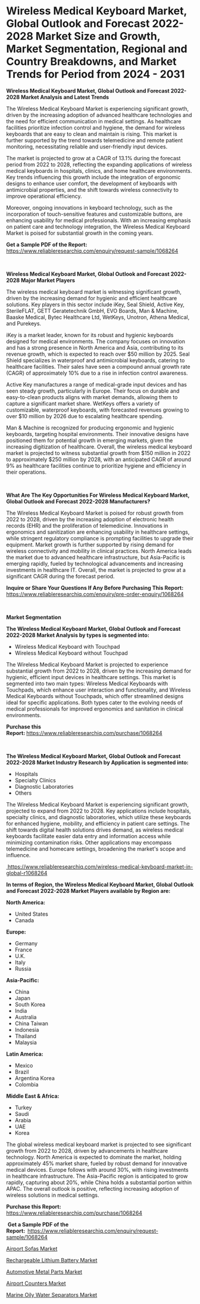 <p><h1>Wireless Medical Keyboard Market, Global Outlook and Forecast 2022-2028 Market Size and Growth, Market Segmentation, Regional and Country Breakdowns, and Market Trends for Period from 2024 -  2031</h1></p><p><strong>Wireless Medical Keyboard Market, Global Outlook and Forecast 2022-2028 Market Analysis and Latest Trends</strong></p>
<p><p>The Wireless Medical Keyboard Market is experiencing significant growth, driven by the increasing adoption of advanced healthcare technologies and the need for efficient communication in medical settings. As healthcare facilities prioritize infection control and hygiene, the demand for wireless keyboards that are easy to clean and maintain is rising. This market is further supported by the trend towards telemedicine and remote patient monitoring, necessitating reliable and user-friendly input devices.</p><p>The market is projected to grow at a CAGR of 13.1% during the forecast period from 2022 to 2028, reflecting the expanding applications of wireless medical keyboards in hospitals, clinics, and home healthcare environments. Key trends influencing this growth include the integration of ergonomic designs to enhance user comfort, the development of keyboards with antimicrobial properties, and the shift towards wireless connectivity to improve operational efficiency.</p><p>Moreover, ongoing innovations in keyboard technology, such as the incorporation of touch-sensitive features and customizable buttons, are enhancing usability for medical professionals. With an increasing emphasis on patient care and technology integration, the Wireless Medical Keyboard Market is poised for substantial growth in the coming years.</p></p>
<p><strong>Get a Sample PDF of the Report:&nbsp;</strong> <a href="https://www.reliableresearchiq.com/enquiry/request-sample/1068264?utm_campaign=1121&utm_medium=2&utm_source=Github&utm_content=ia&utm_term=03122024&utm_id=wireless-medical-keyboard-market-global-outlook-and-forecast-2022-2028">https://www.reliableresearchiq.com/enquiry/request-sample/1068264</a></p>
<p>&nbsp;</p>
<p><strong>Wireless Medical Keyboard Market, Global Outlook and Forecast 2022-2028 Major Market Players</strong></p>
<p><p>The wireless medical keyboard market is witnessing significant growth, driven by the increasing demand for hygienic and efficient healthcare solutions. Key players in this sector include iKey, Seal Shield, Active Key, SterileFLAT, GETT Geratetechnik GmbH, EVO Boards, Man & Machine, Baaske Medical, Bytec Healthcare Ltd, WetKeys, Unotron, Athena Medical, and Purekeys.</p><p>iKey is a market leader, known for its robust and hygienic keyboards designed for medical environments. The company focuses on innovation and has a strong presence in North America and Asia, contributing to its revenue growth, which is expected to reach over $50 million by 2025. Seal Shield specializes in waterproof and antimicrobial keyboards, catering to healthcare facilities. Their sales have seen a compound annual growth rate (CAGR) of approximately 10% due to a rise in infection control awareness.</p><p>Active Key manufactures a range of medical-grade input devices and has seen steady growth, particularly in Europe. Their focus on durable and easy-to-clean products aligns with market demands, allowing them to capture a significant market share. WetKeys offers a variety of customizable, waterproof keyboards, with forecasted revenues growing to over $10 million by 2026 due to escalating healthcare spending.</p><p>Man & Machine is recognized for producing ergonomic and hygienic keyboards, targeting hospital environments. Their innovative designs have positioned them for potential growth in emerging markets, given the increasing digitization of healthcare. Overall, the wireless medical keyboard market is projected to witness substantial growth from $150 million in 2022 to approximately $250 million by 2028, with an anticipated CAGR of around 9% as healthcare facilities continue to prioritize hygiene and efficiency in their operations.</p></p>
<p>&nbsp;</p>
<p><strong>What Are The Key Opportunities For Wireless Medical Keyboard Market, Global Outlook and Forecast 2022-2028 Manufacturers?</strong></p>
<p><p>The Wireless Medical Keyboard Market is poised for robust growth from 2022 to 2028, driven by the increasing adoption of electronic health records (EHR) and the proliferation of telemedicine. Innovations in ergonomics and sanitization are enhancing usability in healthcare settings, while stringent regulatory compliance is prompting facilities to upgrade their equipment. Market growth is further supported by rising demand for wireless connectivity and mobility in clinical practices. North America leads the market due to advanced healthcare infrastructure, but Asia-Pacific is emerging rapidly, fueled by technological advancements and increasing investments in healthcare IT. Overall, the market is projected to grow at a significant CAGR during the forecast period.</p></p>
<p><strong>Inquire or Share Your Questions If Any Before Purchasing This Report:</strong> <a href="https://www.reliableresearchiq.com/enquiry/pre-order-enquiry/1068264?utm_campaign=1121&utm_medium=2&utm_source=Github&utm_content=ia&utm_term=03122024&utm_id=wireless-medical-keyboard-market-global-outlook-and-forecast-2022-2028">https://www.reliableresearchiq.com/enquiry/pre-order-enquiry/1068264</a></p>
<p>&nbsp;</p>
<p><strong>Market Segmentation</strong></p>
<p><strong>The Wireless Medical Keyboard Market, Global Outlook and Forecast 2022-2028 Market Analysis by types is segmented into:</strong></p>
<p><ul><li>Wireless Medical Keyboard with Touchpad</li><li>Wireless Medical Keyboard without Touchpad</li></ul></p>
<p><p>The Wireless Medical Keyboard Market is projected to experience substantial growth from 2022 to 2028, driven by the increasing demand for hygienic, efficient input devices in healthcare settings. This market is segmented into two main types: Wireless Medical Keyboards with Touchpads, which enhance user interaction and functionality, and Wireless Medical Keyboards without Touchpads, which offer streamlined designs ideal for specific applications. Both types cater to the evolving needs of medical professionals for improved ergonomics and sanitation in clinical environments.</p></p>
<p><strong>Purchase this Report:&nbsp;</strong><a href="https://www.reliableresearchiq.com/purchase/1068264?utm_campaign=1121&utm_medium=2&utm_source=Github&utm_content=ia&utm_term=03122024&utm_id=wireless-medical-keyboard-market-global-outlook-and-forecast-2022-2028">https://www.reliableresearchiq.com/purchase/1068264</a></p>
<p>&nbsp;</p>
<p><strong>The Wireless Medical Keyboard Market, Global Outlook and Forecast 2022-2028 Market Industry Research by Application is segmented into:</strong></p>
<p><ul><li>Hospitals</li><li>Specialty Clinics</li><li>Diagnostic Laboratories</li><li>Others</li></ul></p>
<p><p>The Wireless Medical Keyboard Market is experiencing significant growth, projected to expand from 2022 to 2028. Key applications include hospitals, specialty clinics, and diagnostic laboratories, which utilize these keyboards for enhanced hygiene, mobility, and efficiency in patient care settings. The shift towards digital health solutions drives demand, as wireless medical keyboards facilitate easier data entry and information access while minimizing contamination risks. Other applications may encompass telemedicine and homecare settings, broadening the market's scope and influence.</p></p>
<p><a href="https://www.reliableresearchiq.com/wireless-medical-keyboard-market-in-global-r1068264?utm_campaign=1121&utm_medium=2&utm_source=Github&utm_content=ia&utm_term=03122024&utm_id=wireless-medical-keyboard-market-global-outlook-and-forecast-2022-2028">&nbsp;https://www.reliableresearchiq.com/wireless-medical-keyboard-market-in-global-r1068264</a></p>
<p><strong>In terms of Region, the Wireless Medical Keyboard Market, Global Outlook and Forecast 2022-2028 Market Players available by Region are:</strong></p>
<p>
    <p> <strong> North America: </strong>
        <ul>
            <li>United States</li>
            <li>Canada</li>
        </ul>
        </p> 
    <p> <strong> Europe: </strong>
        <ul>
            <li>Germany</li>
            <li>France</li>
            <li>U.K.</li>
            <li>Italy</li>
            <li>Russia</li>
        </ul>
        </p> 
    <p> <strong> Asia-Pacific: </strong>
        <ul>
            <li>China</li>
            <li>Japan</li>
            <li>South Korea</li>
            <li>India</li>
            <li>Australia</li>
            <li>China Taiwan</li>
            <li>Indonesia</li>
            <li>Thailand</li>
            <li>Malaysia</li>
        </ul>
        </p> 
    <p> <strong> Latin America: </strong>
        <ul>
            <li>Mexico</li>
            <li>Brazil</li>
            <li>Argentina Korea</li>
            <li>Colombia</li>
        </ul>
        </p> 
    <p> <strong> Middle East & Africa: </strong>
        <ul>
            <li>Turkey</li>
            <li>Saudi</li>
            <li>Arabia</li>
            <li>UAE</li>
            <li>Korea</li>
        </ul>
    </p>
    </p>
<p><p>The global wireless medical keyboard market is projected to see significant growth from 2022 to 2028, driven by advancements in healthcare technology. North America is expected to dominate the market, holding approximately 45% market share, fueled by robust demand for innovative medical devices. Europe follows with around 30%, with rising investments in healthcare infrastructure. The Asia-Pacific region is anticipated to grow rapidly, capturing about 20%, while China holds a substantial portion within APAC. The overall outlook is positive, reflecting increasing adoption of wireless solutions in medical settings.</p></p>
<p><strong>Purchase this Report: </strong><a href="https://www.reliableresearchiq.com/purchase/1068264?utm_campaign=1121&utm_medium=2&utm_source=Github&utm_content=ia&utm_term=03122024&utm_id=wireless-medical-keyboard-market-global-outlook-and-forecast-2022-2028">https://www.reliableresearchiq.com/purchase/1068264</a></p>
<p>&nbsp;<strong>Get a Sample PDF of the Report:&nbsp;&nbsp;</strong><a href="https://www.reliableresearchiq.com/enquiry/request-sample/1068264?utm_campaign=1121&utm_medium=2&utm_source=Github&utm_content=ia&utm_term=03122024&utm_id=wireless-medical-keyboard-market-global-outlook-and-forecast-2022-2028">https://www.reliableresearchiq.com/enquiry/request-sample/1068264</a></p>
<p><strong></strong></p>
<p><p><a href="https://issuu.com/reportprime-2/docs/airport-sofas-market-size-2030.pptx?utm_campaign=1121&utm_medium=2&utm_source=Github&utm_content=ia&utm_term=03122024&utm_id=wireless-medical-keyboard-market-global-outlook-and-forecast-2022-2028">Airport Sofas Market</a></p><p><a href="https://www.linkedin.com/pulse/analyzing-rechargeable-lithium-battery-market-2024-2031-comprehensive-4pkye?utm_campaign=1121&utm_medium=2&utm_source=Github&utm_content=ia&utm_term=03122024&utm_id=wireless-medical-keyboard-market-global-outlook-and-forecast-2022-2028">Rechargeable Lithium Battery Market</a></p><p><a href="https://www.linkedin.com/pulse/future-demand-revenue-forecast-automotive-metal-parts-tfcqf?utm_campaign=1121&utm_medium=2&utm_source=Github&utm_content=ia&utm_term=03122024&utm_id=wireless-medical-keyboard-market-global-outlook-and-forecast-2022-2028">Automotive Metal Parts Market</a></p><p><a href="https://issuu.com/reportprime-2/docs/airport-counters-market-size-2030.pptx?utm_campaign=1121&utm_medium=2&utm_source=Github&utm_content=ia&utm_term=03122024&utm_id=wireless-medical-keyboard-market-global-outlook-and-forecast-2022-2028">Airport Counters Market</a></p><p><a href="https://www.linkedin.com/pulse/insights-marine-oily-water-separators-market-players-size-rnpwe?utm_campaign=1121&utm_medium=2&utm_source=Github&utm_content=ia&utm_term=03122024&utm_id=wireless-medical-keyboard-market-global-outlook-and-forecast-2022-2028">Marine Oily Water Separators Market</a></p></p>